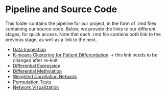 # Pipeline and Source Code

This folder contains the pipeline for our project, in the form of .rmd files containing our source code.  Below, we provide the links to our different stages, for quick access.  Note that each .rmd file contains both link to the previous stage, as well as a link to the next.

* [Data Inspection](https://github.com/STAT540-UBC/team_Undecided/blob/master/src/1_data_inspection%26qc/Quality_Control_RNAseq_Methylation.md)
* [K-means Clustering for Patient Differentiation](https://github.com/STAT540-UBC/team_Undecided/blob/master/src/2_kmeans_clustering/Cluster.Rmd) -> this link needs to be changed after re-knit
* [Differential Expression]()
* [Differential Methylation]()
* [Weighted Correlation Network](https://github.com/STAT540-UBC/team_Undecided/blob/master/src/4_weighted_correlation_network/differential_coexpression_analysis_demonstration.md)
* [Permutation Tests]()
* [Network Visualization]()
